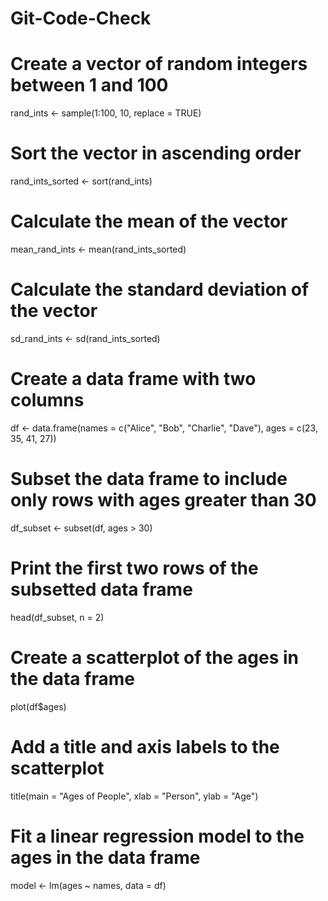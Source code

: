 # Git-Code-Check

# Create a vector of random integers between 1 and 100
rand_ints <- sample(1:100, 10, replace = TRUE)

# Sort the vector in ascending order
rand_ints_sorted <- sort(rand_ints)

# Calculate the mean of the vector
mean_rand_ints <- mean(rand_ints_sorted)

# Calculate the standard deviation of the vector
sd_rand_ints <- sd(rand_ints_sorted)

# Create a data frame with two columns
df <- data.frame(names = c("Alice", "Bob", "Charlie", "Dave"), ages = c(23, 35, 41, 27))

# Subset the data frame to include only rows with ages greater than 30
df_subset <- subset(df, ages > 30)

# Print the first two rows of the subsetted data frame
head(df_subset, n = 2)

# Create a scatterplot of the ages in the data frame
plot(df$ages)

# Add a title and axis labels to the scatterplot
title(main = "Ages of People", xlab = "Person", ylab = "Age")

# Fit a linear regression model to the ages in the data frame
model <- lm(ages ~ names, data = df)
